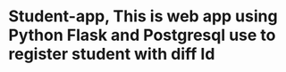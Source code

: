# Student-app, This is web app using Python Flask and Postgresql use to register student with diff Id
